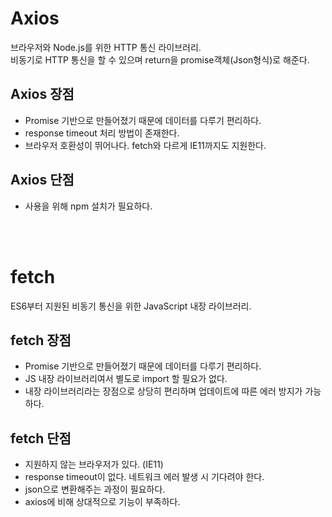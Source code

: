 # Axios

브라우저와 Node.js를 위한 HTTP 통신 라이브러리. <br/>
비동기로 HTTP 통신을 할 수 있으며 return을 promise객체(Json형식)로 해준다.

## Axios 장점

- Promise 기반으로 만들어졌기 때문에 데이터를 다루기 편리하다.
- response timeout 처리 방법이 존재한다.
- 브라우저 호환성이 뛰어나다. fetch와 다르게 IE11까지도 지원한다.

## Axios 단점

- 사용을 위해 npm 설치가 필요하다.

<br/><br/>

# fetch

ES6부터 지원된 비동기 통신을 위한 JavaScript 내장 라이브러리. <br/>

## fetch 장점

- Promise 기반으로 만들어졌기 때문에 데이터를 다루기 편리하다.
- JS 내장 라이브러리여서 별도로 import 할 필요가 없다.
- 내장 라이브러리라는 장점으로 상당히 편리하며 업데이트에 따른 에러 방지가 가능하다.

## fetch 단점

- 지원하지 않는 브라우저가 있다. (IE11)
- response timeout이 없다. 네트워크 에러 발생 시 기다려야 한다.
- json으로 변환해주는 과정이 필요하다.
- axios에 비해 상대적으로 기능이 부족하다.
